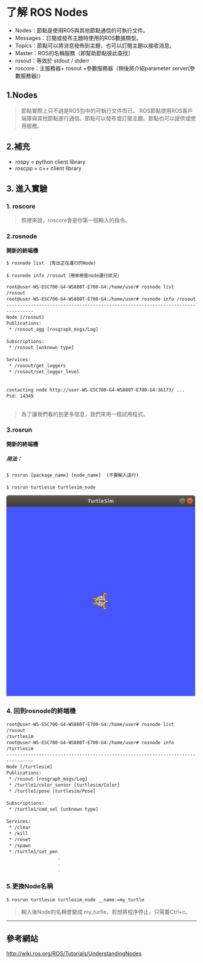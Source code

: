 了解 ROS Nodes
=

* Nodes：節點是使用ROS與其他節點通信的可執行文件。 
* Messages：訂閱或發布主題時使用的ROS數據類型。 
* Topics：節點可以將消息發佈到主題，也可以訂閱主題以接收消息。 
* Master：ROS的名稱服務（即幫助節點彼此查找）
* rosout：等效於 stdout / stderr 
* roscore：主服務器+ rosout +參數服務器（稍後將介紹parameter server(參數服務器)）

## 1.Nodes
>節點實際上只不過是ROS包中的可執行文件而已。 ROS節點使用ROS客戶端庫與其他節點進行通信。節點可以發布或訂閱主題。節點也可以提供或使用服務。

## 2.補充
* rospy = python client library
* roscpp = c++ client library

## 3. 進入實驗

### 1. roscore
>照裡來說，roscore會是你第一個輸入的指令。

### 2.rosnode
**開新的終端機**
```
$ rosnode list （秀出正在運行的Node）

$ rosnode info /rosout（用來檢查node運行狀況）
```
```
root@user-WS-ESC700-G4-WS880T-E700-G4:/home/user# rosnode list
/rosout
root@user-WS-ESC700-G4-WS880T-E700-G4:/home/user# rosnode info /rosout
--------------------------------------------------------------------------------
Node [/rosout]
Publications: 
 * /rosout_agg [rosgraph_msgs/Log]

Subscriptions: 
 * /rosout [unknown type]

Services: 
 * /rosout/get_loggers
 * /rosout/set_logger_level


contacting node http://user-WS-ESC700-G4-WS880T-E700-G4:36173/ ...
Pid: 14349


```
>為了讓我們看的到更多信息，我們來用一個試用程式。

### 3.rosrun
**開新的終端機**
##### 用法：
```
$ rosrun [package_name] [node_name]  (不要輸入這行)

$ rosrun turtlesim turtlesim_node
```
![img](https://github.com/TKTim/Ros_Tutorial/blob/master/%E4%BA%86%E8%A7%A3Node_in_Ros/03.png)


### 4. 回到rosnode的終端機
```
root@user-WS-ESC700-G4-WS880T-E700-G4:/home/user# rosnode list
/rosout
/turtlesim
root@user-WS-ESC700-G4-WS880T-E700-G4:/home/user# rosnode info /turtlesim 
--------------------------------------------------------------------------------
Node [/turtlesim]
Publications: 
 * /rosout [rosgraph_msgs/Log]
 * /turtle1/color_sensor [turtlesim/Color]
 * /turtle1/pose [turtlesim/Pose]

Subscriptions: 
 * /turtle1/cmd_vel [unknown type]

Services: 
 * /clear
 * /kill
 * /reset
 * /spawn
 * /turtle1/set_pen
                   .
                   .
                   .

```

### 5.更換Node名稱
```
$ rosrun turtlesim turtlesim_node __name:=my_turtle
```
>輸入後Node的名稱會變成 my_turtle，若想將程序停止，只需要Ctrl+c。

---
## 參考網站

http://wiki.ros.org/ROS/Tutorials/UnderstandingNodes
